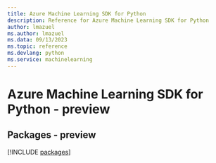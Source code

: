 ```yaml
---
title: Azure Machine Learning SDK for Python
description: Reference for Azure Machine Learning SDK for Python
author: lmazuel
ms.author: lmazuel
ms.data: 09/13/2023
ms.topic: reference
ms.devlang: python
ms.service: machinelearning
---
```

# Azure Machine Learning SDK for Python - preview
## Packages - preview
[!INCLUDE [packages](machine-learning-index.md)]